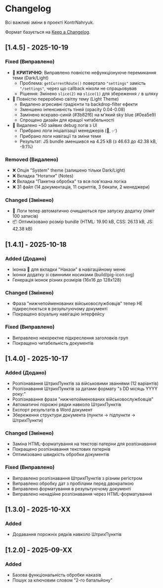 # Changelog

Всі важливі зміни в проекті KontrNahryuk.

Формат базується на [Keep a Changelog](https://keepachangelog.com/).

## [1.4.5] - 2025-10-19

### Fixed (Виправлено)
- 🐛 **КРИТИЧНО**: Виправлено повністю нефункціонуюче перемикання теми (Dark/Light)
  - Проблема: `getCurrentRoute()` повертало `"settings"` замість `"/settings"`, через що callback ніколи не спрацьовував
  - Рішення: Змінено `slice(2)` на `slice(1)` для збереження `/` в шляху
- 🎨 Повністю переробено світлу тему (Light Theme)
  - Видалено агресивні градієнти та backdrop-filter ефекти
  - Зменшено інтенсивність тіней (opacity 0.04-0.08)
  - Замінено яскраво-синій (#3b82f6) на м'який sky blue (#0ea5e9)
  - Спрощено дизайн для кращої читабельності
- 📝 Видалено ~50 зайвих debug логів з UI
  - Прибрано логи ініціалізації менеджерів (🚀, ✅)
  - Прибрано логи навігації та зміни теми
  - Результат: JS bundle зменшився на 4.25 kB (з 46.63 до 42.38 kB, -9.1%)

### Removed (Видалено)
- ❌ Опція "System" theme (залишено тільки Dark/Light)
- ❌ Вкладка "Нотатки" (Notes)
- ❌ Вкладка "Пакетна обробка" та вся пов'язана логіка
- ❌ 31 файл (14 документація, 11 скриптів, 3 бекапи, 2 менеджери)

### Changed (Змінено)
- 🧹 Логи тепер автоматично очищаються при запуску додатку (ліміт 100 записів)
- 📦 Оптимізовано розмір bundle (HTML: 19.90 kB, CSS: 26.13 kB, JS: 42.38 kB)

## [1.4.1] - 2025-10-18

### Added (Додано)
- Іконка 📄 для вкладки "Накази" в навігаційному меню
- Іконки додатку зі свинними носиками (build/pig-icon.svg)
- Генерація іконок різних розмірів (16x16 до 128x128)

### Changed (Змінено)
- Фраза "нижчепойменованих військовослужбовців" тепер НЕ підкреслюється в результуючому документі
- Покращено візуальну навігацію інтерфейсу

### Fixed (Виправлено)
- Виправлено некоректне підкреслення заголовків груп
- Покращено читабельність документів

## [1.4.0] - 2025-10-17

### Added (Додано)
- Розпізнавання ШтрихПунктів за військовими званнями (12 варіантів)
- Розпізнавання ШтрихПунктів за датами формату "з DD місяць YYYY року:"
- Розпізнавання фрази "нижчепойменованих військовослужбовців"
- Автоматичні порожні рядки навколо ШтрихПунктів
- Експорт результатів в Word документ
- Збереження структури документа (пункти → підпункти → ШтрихПункти)

### Changed (Змінено)
- Заміна HTML-форматування на текстові патерни для розпізнавання
- Покращено розпізнавання текстових патернів
- Оптимізовано швидкість обробки документів

### Fixed (Виправлено)
- Виправлено розпізнавання ШтрихПунктів з різним регістром
- Виправлено обробку дат з пробілами перед двокрапкою
- Виправлено форматування в результуючому документі
- Виправлено ненадійне розпізнавання через HTML-форматування

## [1.3.0] - 2025-10-XX

### Added
- Додавання порожніх рядків навколо ШтрихПунктів

## [1.2.0] - 2025-09-XX

### Added
- Базова функціональність обробки наказів
- Пошук за ключовим словом "2-го батальйону"
